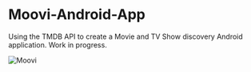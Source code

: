# Moovi-Android-App
Using the TMDB API to create a Movie and TV Show discovery Android application. Work in progress.

![Moovi](https://github.com/aman3095/Moovi-Android-App/blob/master/Moovi%20Screenshot.png)
